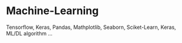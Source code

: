 # Machine-Learning
Tensorflow, Keras, Pandas, Mathplotlib, Seaborn, Sciket-Learn, Keras, ML/DL algorithm ...
